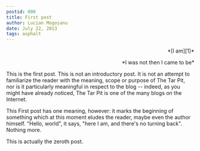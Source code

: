 ```yaml
---
postid: 000
title: First post
author: Lucian Mogoșanu
date: July 22, 2013
tags: asphalt
---
```


<p style="text-align: right">
*[I am][1]*</p>
<p style="text-align: right">
*I was not  
then I came to be*</p>

This is the first post. This is not an introductory post. It is not an attempt
to familiarize the reader with the meaning, scope or purpose of The Tar Pit,
nor is it particularly meaningful in respect to the blog -- indeed, as you
might have already noticed, The Tar Pit is one of the many blogs on the
Internet.

This First post has one meaning, however: it marks the beginning of something
which at this moment eludes the reader, maybe even the author himself. "Hello,
world", it says, "here I am, and there's no turning back". Nothing more.

This is actually the zeroth post.

[1]: https://www.youtube.com/watch?v=-WqyOWYj5nE
